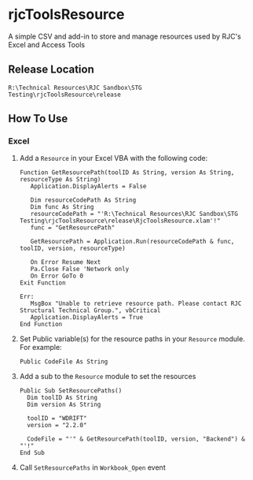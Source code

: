 # rjcToolsResource
A simple CSV and add-in to store and manage resources used by RJC's Excel and Access Tools

## Release Location
`R:\Technical Resources\RJC Sandbox\STG Testing\rjcToolsResource\release`

## How To Use
### Excel
1. Add a `Resource` in your Excel VBA with the following code:

   ```VBA
   Function GetResourcePath(toolID As String, version As String, resourceType As String)
      Application.DisplayAlerts = False
      
      Dim resourceCodePath As String
      Dim func As String
      resourceCodePath = "'R:\Technical Resources\RJC Sandbox\STG Testing\rjcToolsResource\release\RjcToolsResource.xlam'!"
      func = "GetResourcePath"
      
      GetResourcePath = Application.Run(resourceCodePath & func, toolID, version, resourceType)
      
      On Error Resume Next
      Pa.Close False 'Network only
      On Error GoTo 0
   Exit Function
 
   Err:
      MsgBox "Unable to retrieve resource path. Please contact RJC Structural Technical Group.", vbCritical
      Application.DisplayAlerts = True
   End Function
   ```
   
2. Set Public variable(s) for the resource paths in your `Resource` module. For example:
   ```VBA
   Public CodeFile As String
   ```

3. Add a sub to the `Resource` module to set the resources
   ```VBA
   Public Sub SetResourcePaths()
     Dim toolID As String
     Dim version As String
     
     toolID = "WDRIFT"
     version = "2.2.0"
     
     CodeFile = "'" & GetResourcePath(toolID, version, "Backend") & "'!"
   End Sub
   ```

 4. Call `SetResourcePaths` in `Workbook_Open` event
